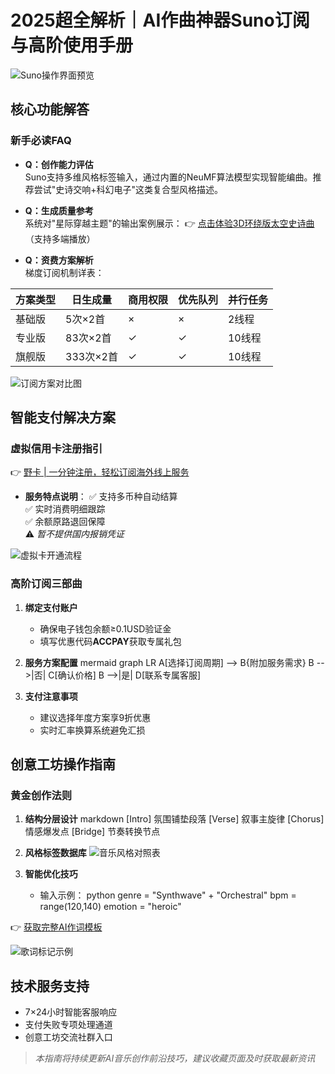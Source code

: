 # 2025超全解析｜AI作曲神器Suno订阅与高阶使用手册

![Suno操作界面预览](https://bbtdd.com/wp-content/uploads/img/59751064.webp)

## 核心功能解答
### 新手必读FAQ
- **Q：创作能力评估**  
  Suno支持多维风格标签输入，通过内置的NeuMF算法模型实现智能编曲。推荐尝试"史诗交响+科幻电子"这类复合型风格描述。

- **Q：生成质量参考**  
  系统对"星际穿越主题"的输出案例展示：
  👉 [点击体验3D环绕版太空史诗曲](https://bbtdd.com/yeka)（支持多端播放）

- **Q：资费方案解析**  
  梯度订阅机制详表：

| 方案类型 | 日生成量 | 商用权限 | 优先队列 | 并行任务 |
|---------|---------|---------|---------|---------|
| 基础版  | 5次×2首 | ×       | ×       | 2线程   |
| 专业版  | 83次×2首 | ✓       | ✓       | 10线程  |
| 旗舰版  | 333次×2首 | ✓       | ✓       | 10线程  |

![订阅方案对比图](https://bbtdd.com/wp-content/uploads/img/00072116983.webp)

## 智能支付解决方案
### 虚拟信用卡注册指引
👉 [野卡 | 一分钟注册，轻松订阅海外线上服务](https://bbtdd.com/yeka)

- **服务特点说明**：
  ✅ 支持多币种自动结算  
  ✅ 实时消费明细跟踪  
  ✅ 余额原路退回保障  
  ⚠️ *暂不提供国内报销凭证*

![虚拟卡开通流程](https://bbtdd.com/wp-content/uploads/img/63440378.webp)

### 高阶订阅三部曲
1. **绑定支付账户**
   - 确保电子钱包余额≥0.1USD验证金
   - 填写优惠代码**ACCPAY**获取专属礼包

2. **服务方案配置**
   mermaid
   graph LR
   A[选择订阅周期] --> B{附加服务需求}
   B -->|否| C[确认价格]
   B -->|是| D[联系专属客服]
   

3. **支付注意事项**
   - 建议选择年度方案享9折优惠
   - 实时汇率换算系统避免汇损

## 创意工坊操作指南
### 黄金创作法则
1. **结构分层设计**
   markdown
   [Intro] 氛围铺垫段落
   [Verse] 叙事主旋律
   [Chorus] 情感爆发点
   [Bridge] 节奏转换节点
   
   
2. **风格标签数据库**
   ![音乐风格对照表](https://bbtdd.com/wp-content/uploads/img/543128558911.webp)

3. **智能优化技巧**
   - 输入示例：
     python
     genre = "Synthwave" + "Orchestral"
     bpm = range(120,140)
     emotion = "heroic"
     

👉 [获取完整AI作词模板](https://bbtdd.com/yeka)

![歌词标记示例](https://bbtdd.com/wp-content/uploads/img/67129864566699.webp)

## 技术服务支持
- 7×24小时智能客服响应
- 支付失败专项处理通道
- 创意工坊交流社群入口

> *本指南将持续更新AI音乐创作前沿技巧，建议收藏页面及时获取最新资讯*